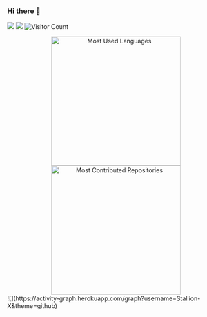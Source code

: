 ### Hi there 👋

<!--
**Stallion-X/Stallion-X** is a ✨ _special_ ✨ repository because its `README.md` (this file) appears on your GitHub profile.

Here are some ideas to get you started:

- 🔭 I’m currently working on ...
- 🌱 I’m currently learning ...
- 👯 I’m looking to collaborate on ...
- 🤔 I’m looking for help with ...
- 💬 Ask me about ...
- 📫 How to reach me: ...
- 😄 Pronouns: ...
- ⚡ Fun fact: ...
-->
![](https://github-readme-stats.vercel.app/api?username=Stallion-X&show_icons=true&theme=dark&count_private=true)
![](https://github-readme-stats.vercel.app/api/top-langs/?username=Stallion-X&theme=dark&layout=compact&exclude_repo=interceptor,digwebs,unlock-music,Chao)
![Visitor Count](https://profile-counter.glitch.me/Stallion-X/count.svg)
<div align="center">
  <img src="https://api.githubtrends.io/user/svg/Stallion-X/langs?time_range=all_time&group=other&theme=classic" alt="Most Used Languages" width="300"/>
  <img src="https://api.githubtrends.io/user/svg/Stallion-X/repos?time_range=all_time&group=other&theme=classic" alt="Most Contributed Repositories" width="300" />
</div>
![](https://activity-graph.herokuapp.com/graph?username=Stallion-X&theme=github)
